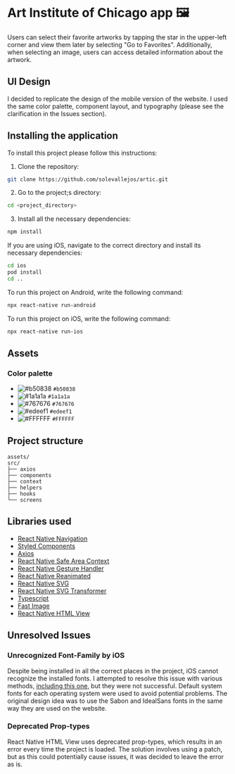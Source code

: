 # Art Institute of Chicago app 🖼️ 
Users can select their favorite artworks by tapping the star in the upper-left corner and view them later by selecting "Go to Favorites". Additionally, when selecting an image, users can access detailed information about the artwork.

## UI Design
I decided to replicate the design of the mobile version of the website. I used the same color palette, component layout, and typography (please see the clarification in the Issues section).

## Installing the application
To install this project please follow this instructions:

1. Clone the repository:
```bash
git clone https://github.com/solevallejos/artic.git
```

2. Go to the project;s directory:
```bash
cd <project_directory>
```

3. Install all the necessary dependencies:
```bash
npm install
```

If you are using iOS, navigate to the correct directory and install its necessary dependencies:
```bash
cd ios
pod install
cd ..
```
To run this project on Android, write the following command:
```bash
npx react-native run-android
```

To run this project on iOS, write the following command:
```bash
npx react-native run-ios
```

## Assets

### Color palette
- ![#b50838](https://placehold.co/15x15/b50838/b50838.png) `#b50838`
- ![#1a1a1a](https://placehold.co/15x15/1a1a1a/1a1a1a.png) `#1a1a1a`
- ![#767676](https://placehold.co/15x15/767676/767676.png) `#767676`
- ![#edeef1](https://placehold.co/15x15/edeef1/edeef1.png) `#edeef1`
- ![#FFFFFF](https://placehold.co/15x15/FFFFFF/FFFFFF.png) `#FFFFFF`


## Project structure
```
assets/
src/
├── axios
├── components
├── context
├── helpers
├── hooks
└── screens
```

## Libraries used
* [React Native Navigation](https://reactnavigation.org/docs/navigating)
* [Styled Components](https://styled-components.com/)
* [Axios](https://axios-http.com/)
* [React Native Safe Area Context](react-native-safe-area-context)
* [React Native Gesture Handler](https://docs.swmansion.com/react-native-gesture-handler/)
* [React Native Reanimated](https://docs.swmansion.com/react-native-reanimated/)
* [React Native SVG](https://github.com/software-mansion/react-native-svg)
* [React Native SVG Transformer](https://github.com/kristerkari/react-native-svg-transformer)
* [Typescript](https://www.typescriptlang.org/)
* [Fast Image](https://github.com/DylanVann/react-native-fast-image)
* [React Native HTML View](https://github.com/jsdf/react-native-htmlview)


## Unresolved Issues
### Unrecognized Font-Family by iOS
Despite being installed in all the correct places in the project, iOS cannot recognize the installed fonts. I attempted to resolve this issue with various methods, [including this one](https://www.pixeldock.com/blog/uifont-problem-when-using-more-than-2-custom-fonts-of-the-same-font-family/), but they were not successful. Default system fonts for each operating system were used to avoid potential problems. The original design idea was to use the Sabon and IdealSans fonts in the same way they are used on the website.

### Deprecated Prop-types
React Native HTML View uses deprecated prop-types, which results in an error every time the project is loaded. The solution involves using a patch, but as this could potentially cause issues, it was decided to leave the error as is.